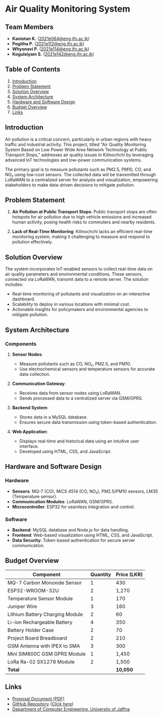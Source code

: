 # Air Quality Monitoring System

## Team Members
- **Kanistan K.** (2021e064@eng.jfn.ac.lk)
- **Pogitha P.** (2021e112@eng.jfn.ac.lk)
- **Whysnavi P.** (2021e114@eng.jfn.ac.lk)
- **Kogulsiyam S.** (2021e142@eng.jfn.ac.lk)

## Table of Contents
1. [Introduction](#introduction)
2. [Problem Statement](#problem-statement)
3. [Solution Overview](#solution-overview)
4. [System Architecture](#system-architecture)
5. [Hardware and Software Design](#hardware-and-software-design)
6. [Budget Overview](#budget-overview)
7. [Links](#links)

## Introduction
Air pollution is a critical concern, particularly in urban regions with heavy traffic and industrial activity. This project, titled "Air Quality Monitoring System Based on Low Power Wide Area Network Technology at Public Transport Stops," addresses air quality issues in Kilinochchi by leveraging advanced IoT technologies and low-power communication systems.

The primary goal is to measure pollutants such as PM2.5, PM10, CO, and NO₂ using low-cost sensors. The collected data will be transmitted through LoRaWAN to a centralized server for analysis and visualization, empowering stakeholders to make data-driven decisions to mitigate pollution.

## Problem Statement
1. **Air Pollution at Public Transport Stops**:
   Public transport stops are often hotspots for air pollution due to high vehicle emissions and increased human activity, posing health risks to commuters and nearby residents.

2. **Lack of Real-Time Monitoring**:
   Kilinochchi lacks an efficient real-time monitoring system, making it challenging to measure and respond to pollution effectively.

## Solution Overview
The system incorporates IoT-enabled sensors to collect real-time data on air quality parameters and environmental conditions. These sensors, connected via LoRaWAN, transmit data to a remote server. The solution includes:
- Real-time monitoring of pollutants and visualization on an interactive dashboard.
- Scalability to deploy in various locations with minimal cost.
- Actionable insights for policymakers and environmental agencies to mitigate pollution.

## System Architecture
### Components
1. **Sensor Nodes**:
   - Measure pollutants such as CO, NO₂, PM2.5, and PM10.
   - Use electrochemical sensors and temperature sensors for accurate data collection.

2. **Communication Gateway**:
   - Receives data from sensor nodes using LoRaWAN.
   - Sends processed data to a centralized server via GSM/GPRS.

3. **Backend System**:
   - Stores data in a MySQL database.
   - Ensures secure data transmission using token-based authentication.

4. **Web Application**:
   - Displays real-time and historical data using an intuitive user interface.
   - Developed using HTML, CSS, and JavaScript.

## Hardware and Software Design
### Hardware
- **Sensors**: MQ-7 (CO), MiCS 4514 (CO, NO₂), PM2.5/PM10 sensors, LM35 (Temperature sensor).
- **Communication Modules**: LoRaWAN, GSM/GPRS.
- **Microcontroller**: ESP32 for seamless integration and control.

### Software
- **Backend**: MySQL database and Node.js for data handling.
- **Frontend**: Web-based visualization using HTML, CSS, and JavaScript.
- **Data Security**: Token-based authentication for secure server communication.

## Budget Overview
| Component                       | Quantity | Price (LKR) |
|---------------------------------|----------|-------------|
| MQ-7 Carbon Monoxide Sensor    | 1        | 430         |
| ESP32-WROOM-32U                | 2        | 1,270       |
| Temperature Sensor Module       | 1        | 170         |
| Jumper Wire                     | 3        | 160         |
| Lithium Battery Charging Module | 2        | 60          |
| Li-ion Rechargeable Battery     | 4        | 350         |
| Battery Holder Case             | 2        | 70          |
| Project Board Breadboard        | 2        | 210         |
| GSM Antenna with IPEX to SMA    | 3        | 300         |
| Mini SIM800C GSM GPRS Module    | 1        | 1,450       |
| LoRa Ra-02 SX1278 Module        | 2        | 1,500       |
| **Total**                       |          | **10,050**  |

## Links
- [Proposal Document (PDF)](path/to/proposal.pdf)
- [GitHub Repository](#) *([Click here](http://kanistan.infinityfreeapp.com/?i=1))*
- [Department of Computer Engineering, University of Jaffna](#https://www.eng.jfn.ac.lk/)
